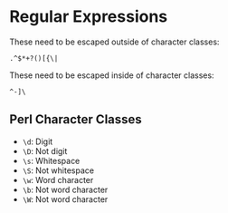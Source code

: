 # Regular Expressions

These need to be escaped outside of character classes:

	.^$*+?()[{\|

These need to be escaped inside of character classes:

	^-]\

## Perl Character Classes

- `\d`: Digit
- `\D`: Not digit
- `\s`: Whitespace
- `\S`: Not whitespace
- `\w`: Word character
- `\b`: Not word character
- `\W`: Not word character
